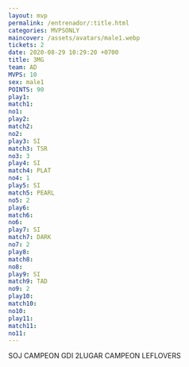 ```yaml
---
layout: mvp
permalink: /entrenador/:title.html
categories: MVPSONLY
maincover: /assets/avatars/male1.webp
tickets: 2
date: 2020-08-29 10:29:20 +0700
title: 3MG
team: AD
MVPS: 10
sex: male1
POINTS: 90
play1: 
match1: 
no1: 
play2: 
match2: 
no2: 
play3: SI
match3: TSR
no3: 3
play4: SI
match4: PLAT
no4: 1
play5: SI
match5: PEARL
no5: 2
play6: 
match6: 
no6: 
play7: SI
match7: DARK
no7: 2
play8: 
match8: 
no8: 
play9: SI
match9: TAD
no9: 2
play10: 
match10: 
no10: 
play11: 
match11: 
no11:
---
```

SOJ CAMPEON
GDI 2LUGAR 
CAMPEON LEFLOVERS